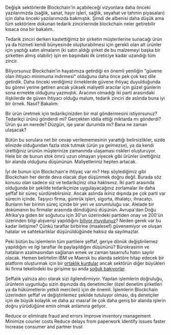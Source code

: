 
Değişik sektörlerde Blockchain'in açabileceği vizyonlara daha önceki yazılarımızda (sağlık, sanat, hayır işleri, sağlık, seyahat ve tahmin piyasaları) için daha önceki yazılarımızda bakmıştık. Şimdi de albenisi daha düşük ama tüm sektörlere dokunan tedarik zincirlerinde blockchain neler getirebilir kısaca ona bir bakalım.. 

Tedarik zinciri derken kastettiğimiz bir şirketin müşterilerine sunacağı ürün ya da hizmeti kendi bünyesinde oluşturabilmesi için gerekli olan alt ürünler için yaptığı satın almaların (ki satın aldığı şirket de bu malzemeyi başka bir şirketten almış olabilir) işin en başındaki ilk üreticiye kadar uzandığı tüm zincir.   

Biliyorsunuz Blockchain'in hayatımıza getirdiği en önemli yeniliğin "güvene olan ihtiyacı minimuma indirmesi" olduğunu daha önce pek çok kez dile getirdik. Daha önceki verdiğimiz örneklerde güvene ihtiyaç duyulduğunda bu görevi yerine getiren ancak yüksek maliyetli aracılar için güzel günlerin sona ermekte olduğunu yazmıştık. Aracının olmadığı iki parti arasındaki ilişkilerde de güven ihtiyacı olduğu malum, tedarik zinciri de aslında buna iyi bir örnek.  Nasıl? Bakalım: 

Bir ürün üretmek için tedarikçinizden bir mal göndermesini istiyorsunuz? Tedarikçi ürünü gönderdi mi? Gerçekten iddia ettiği miktarda mı gönderdi? Ürün şu an nerede? Düzgün, işe yarar durumda mı? Bana ne zaman ulaşacak? 

Bütün bu sorulara net bir cevap verilememesinin yarattığı belirsizlikler, sizde elinizde olduğundan fazla stok tutmak (ürün ya gelmezse), ya da kendi ürettiğiniz ürünün müşterinize zamanında ulaşaması riskleri oluşturuyor. Hele bir de bunun stok ömrü uzun olmayan yiyecek gibi ürünler ürettiğiniz bir alanda olduğunu düşününün. Maliyetleriniz hepten artacak. 

İyi de bunun için Blockchain'e ihtiyaç var mı? Hep söylediğimiz gibi Blockchain her derde deva olacak diye düşünmek doğru değil. Burada söz konusu olan sadece siz ve tedarikçiniz olsa haklısınız. İki parti arasında olduğunda bir şekilde tedarikçinize uygulayacağınız zorlamalar ile daha şeffaf bir süreç sürdüreblirsiniz. Ancak aslında ikiniz dışında pe çok parti var sürecin içinde. Taşıyıcı firma, gümrük işleri, sigorta, ithalatçı, ihracatçı. Bunların her birinin süreç içinde bir yeri ve sorumluluğu var. Alelade bir dokümanın bu firmalar arasında döndüğünü düşünün. Avrupa'dan Doğu Afrika'ya giden bir soğutucu için 30'un üzerindeki partiden onay ve 200'ün üzerinden bilgi alışverişi yapıldığını [biliyor muydunuz](https://www.reuters.com/article/us-maersk-blockchain-ibm/maersk-ibm-to-launch-blockchain-based-platform-for-global-trade-idUSKBN1F51DE)? Neden gerek var bu kadar iletişime? Çünkü taraflar birbirine (maalesef) güvenemiyor ve oluşan hatalar ve sahtekarlıklar düşünüldüğünde haksız da sayılmazlar. 

Peki bütün bu işlemlerin tüm partilere şeffaf, geriye dönük değiştirilemez yapıldığını ve ilgi taraflar ile paylaşıldığını düşününü? Bürokrasinin ve hataların azalmasından sağlanan emek ve zaman tasarrufu hatırı sayılır olacak. Hemen belirtelim IBM ve Maersk bu alanda sektöre hitap edecek bir platform oluşturmak için bir [ortaklık kurdular](https://www.reuters.com/article/us-maersk-blockchain-ibm/maersk-ibm-to-launch-blockchain-based-platform-for-global-trade-idUSKBN1F51DE) ancak sektörün diğer büyükleri iki firma tekelindeki bu girişime şu anda [soğuk bakıyorlar](https://shippingwatch.com/carriers/Container/article10602520.ece). 

Şeffalık yalnıza alıcı olarak sizi ilgilendirmiyor. Yapılan işlemlerin doğruluğu, ürünlerin uygunluğu sizin dışınızda dış denetimciler (özel denetim şirketleri ya da hükümetlerin yetkili mercileri) için de önemli. İşlemlerin Blockchain üzerinden şeffaf ve değiştirilemez şekilde tutuluyor olması, dış denetçiler için de büyük kolaylık ve daha az masraf ile çok daha geniş bir alanda işlerin doğru yürüdüğüne emin olmak anlamına geliyor. 






Reduce or eliminate fraud and errors
Improve inventory management
Minimize courier costs
Reduce delays from paperwork
Identify issues faster
Increase consumer and partner trust
